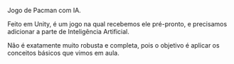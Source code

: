 Jogo de Pacman com IA.

Feito em Unity, é um jogo na qual recebemos ele pré-pronto, e precisamos adicionar a parte de Inteligência Artificial.

Não é exatamente muito robusta e completa, pois o objetivo é aplicar os conceitos básicos que vimos em aula.
